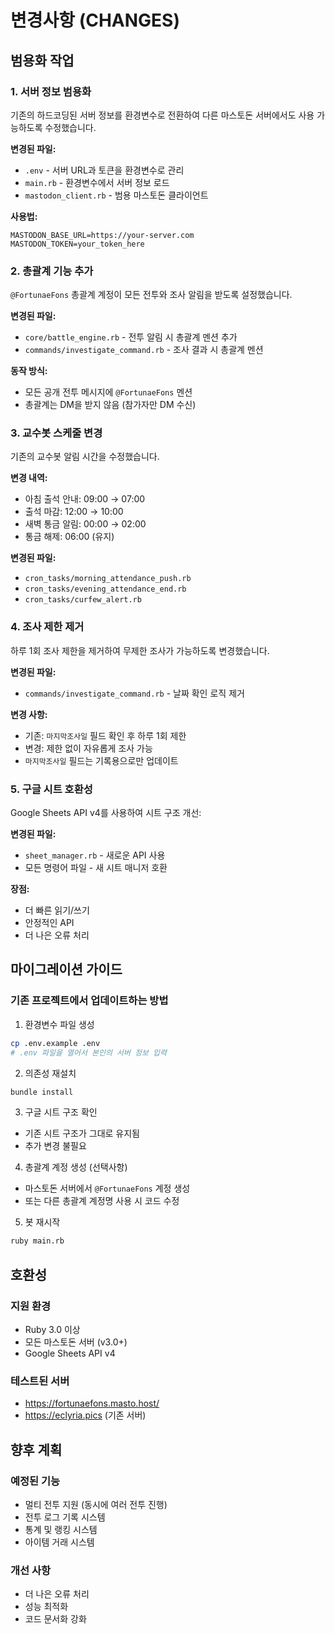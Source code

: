 # 변경사항 (CHANGES)

## 범용화 작업

### 1. 서버 정보 범용화
기존의 하드코딩된 서버 정보를 환경변수로 전환하여 다른 마스토돈 서버에서도 사용 가능하도록 수정했습니다.

**변경된 파일:**
- `.env` - 서버 URL과 토큰을 환경변수로 관리
- `main.rb` - 환경변수에서 서버 정보 로드
- `mastodon_client.rb` - 범용 마스토돈 클라이언트

**사용법:**
```env
MASTODON_BASE_URL=https://your-server.com
MASTODON_TOKEN=your_token_here
```

### 2. 총괄계 기능 추가
`@FortunaeFons` 총괄계 계정이 모든 전투와 조사 알림을 받도록 설정했습니다.

**변경된 파일:**
- `core/battle_engine.rb` - 전투 알림 시 총괄계 멘션 추가
- `commands/investigate_command.rb` - 조사 결과 시 총괄계 멘션

**동작 방식:**
- 모든 공개 전투 메시지에 `@FortunaeFons` 멘션
- 총괄계는 DM을 받지 않음 (참가자만 DM 수신)

### 3. 교수봇 스케줄 변경
기존의 교수봇 알림 시간을 수정했습니다.

**변경 내역:**
- 아침 출석 안내: 09:00 → 07:00
- 출석 마감: 12:00 → 10:00
- 새벽 통금 알림: 00:00 → 02:00
- 통금 해제: 06:00 (유지)

**변경된 파일:**
- `cron_tasks/morning_attendance_push.rb`
- `cron_tasks/evening_attendance_end.rb`
- `cron_tasks/curfew_alert.rb`

### 4. 조사 제한 제거
하루 1회 조사 제한을 제거하여 무제한 조사가 가능하도록 변경했습니다.

**변경된 파일:**
- `commands/investigate_command.rb` - 날짜 확인 로직 제거

**변경 사항:**
- 기존: `마지막조사일` 필드 확인 후 하루 1회 제한
- 변경: 제한 없이 자유롭게 조사 가능
- `마지막조사일` 필드는 기록용으로만 업데이트

### 5. 구글 시트 호환성
Google Sheets API v4를 사용하여 시트 구조 개선:

**변경된 파일:**
- `sheet_manager.rb` - 새로운 API 사용
- 모든 명령어 파일 - 새 시트 매니저 호환

**장점:**
- 더 빠른 읽기/쓰기
- 안정적인 API
- 더 나은 오류 처리

## 마이그레이션 가이드

### 기존 프로젝트에서 업데이트하는 방법

1. 환경변수 파일 생성
```bash
cp .env.example .env
# .env 파일을 열어서 본인의 서버 정보 입력
```

2. 의존성 재설치
```bash
bundle install
```

3. 구글 시트 구조 확인
- 기존 시트 구조가 그대로 유지됨
- 추가 변경 불필요

4. 총괄계 계정 생성 (선택사항)
- 마스토돈 서버에서 `@FortunaeFons` 계정 생성
- 또는 다른 총괄계 계정명 사용 시 코드 수정

5. 봇 재시작
```bash
ruby main.rb
```

## 호환성

### 지원 환경
- Ruby 3.0 이상
- 모든 마스토돈 서버 (v3.0+)
- Google Sheets API v4

### 테스트된 서버
- https://fortunaefons.masto.host/
- https://eclyria.pics (기존 서버)

## 향후 계획

### 예정된 기능
- 멀티 전투 지원 (동시에 여러 전투 진행)
- 전투 로그 기록 시스템
- 통계 및 랭킹 시스템
- 아이템 거래 시스템

### 개선 사항
- 더 나은 오류 처리
- 성능 최적화
- 코드 문서화 강화
